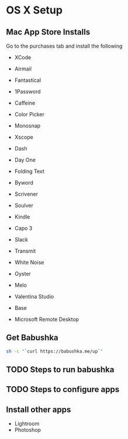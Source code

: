# OS X Setup

## Mac App Store Installs

Go to the purchases tab and install the following

- XCode
- Airmail
- Fantastical
- 1Password
- Caffeine

- Color Picker
- Monosnap
- Xscope

- Dash
- Day One
- Folding Text
- Byword
- Scrivener
- Soulver

- Kindle

- Capo 3
- Slack
- Transmit
- White Noise
- Oyster
- Melo
- Valentina Studio
- Base
- Microsoft Remote Desktop

## Get Babushka

```sh
sh -c "`curl https://babushka.me/up`"
```

## TODO Steps to run babushka

## TODO Steps to configure apps

## Install other apps

- Lightroom
- Photoshop
